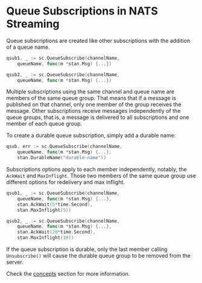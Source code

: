 # Queue Subscriptions in NATS Streaming

Queue subscriptions are created like other subscriptions with the addition of a queue name.

```go
qsub1, _ := sc.QueueSubscribe(channelName,
    queueName, func(m *stan.Msg) {...})

qsub2, _ := sc.QueueSubscribe(channelName,
    queueName, func(m *stan.Msg) {...})
```

Multiple subscriptions using the same channel and queue name are members of the same queue group. That means that if a message is published on that channel, only one member of the group receives the message. Other subscriptions receive messages independently of the queue groups, that is, a message is delivered to all subscriptions and one member of each queue group.

To create a durable queue subscription, simply add a durable name:
```go
qsub, err := sc.QueueSubscribe(channelName,
    queueName, func(m *stan.Msg) {...},
    stan.DurableName("durable-name"))
```

Subscriptions options apply to each member independently, notably, the `AckWait` and `MaxInflight`. Those two members of the same queue group use different options for redelivery and max inflight.
```go
qsub1, _ := sc.QueueSubscribe(channelName,
    queueName, func(m *stan.Msg) {...},
    stan.AckWait(5*time.Second),
    stan.MaxInflight(5))

qsub2, _ := sc.QueueSubscribe(channelName,
    queueName, func(m *stan.Msg) {...},
    stan.AckWait(20*time.Second),
    stan.MaxInflight(10))
```

If the queue subscription is durable, only the last member calling `Unsubscribe()` will cause the durable queue group to be removed from the server.

Check the [concepts](/nats_streaming/channels/subscriptions/queue-group.md) section for more information.
